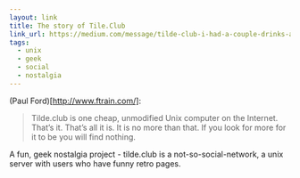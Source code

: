 ```yaml
---
layout: link
title: The story of Tile.Club
link_url: https://medium.com/message/tilde-club-i-had-a-couple-drinks-and-woke-up-with-1-000-nerds-a8904f0a2ebf
tags:
  - unix
  - geek
  - social
  - nostalgia
---
```


(Paul Ford)[http://www.ftrain.com/]:

>Tilde.club is one cheap, unmodified Unix computer on the Internet.
>That’s it. That’s all it is. It is no more than that.
>If you look for more for it to be you will find nothing.

A fun, geek nostalgia project - tilde.club is a not-so-social-network, a unix server with users who have funny retro pages.
